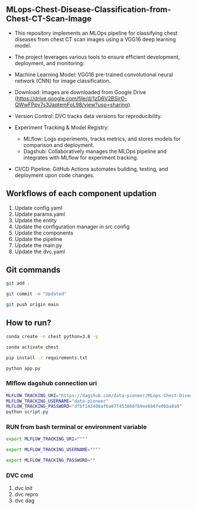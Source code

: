 ## MLops-Chest-Disease-Classification-from-Chest-CT-Scan-Image

- This repository implements an MLOps pipeline for classifying chest diseases from chest CT scan images using a VGG16 deep learning model. 
- The project leverages various tools to ensure efficient development, deployment, and monitoring:

- Machine Learning Model: VGG16 pre-trained convolutional neural network (CNN) for image classification.
- Download: Images are downloaded from Google Drive (https://drive.google.com/file/d/1zD6V2BSjrO-QWwFPpv7s3JaqtemFoL98/view?usp=sharing).
- Version Control: DVC tracks data versions for reproducibility.
- Experiment Tracking & Model Registry:
  * MLflow: Logs experiments, tracks metrics, and stores models for comparison and deployment.
  * Dagshub: Collaboratively manages the MLOps pipeline and integrates with MLflow for experiment tracking.
- CI/CD Pipeline: GitHub Actions automates building, testing, and deployment upon code changes.



## Workflows of each component updation

1. Update config.yaml
2. Update params.yaml
3. Update the entity
4. Update the configuration manager in src config
5. Update the components
6. Update the pipeline 
7. Update the main.py
8. Update the dvc.yaml 



## Git commands

```bash
git add .

git commit -m "Updated"

git push origin main
```

## How to run?

```bash
conda create -n chest python=3.8 -y
```

```bash
conda activate chest
```

```bash
pip install -r requirements.txt
```

```bash
python app.py
```


### Mlflow dagshub connection uri

```bash
MLFLOW_TRACKING_URI="https://dagshub.com/data-pioneer/MLops-Chest-Disease-Classification-from-Chest-CT-Scan-Image-.mlflow"
MLFLOW_TRACKING_USERNAME="data-pioneer"
MLFLOW_TRACKING_PASSWORD="dfbf143408af6a87f453866fb9ee6b6fe0bba8a9"
python script.py
```


### RUN from bash terminal or environment variable 

```bash
export MLFLOW_TRACKING_URI=""""

export MLFLOW_TRACKING_USERNAME="""" 

export MLFLOW_TRACKING_PASSWORD=""

```

### DVC cmd

1. dvc init
2. dvc repro
3. dvc dag

